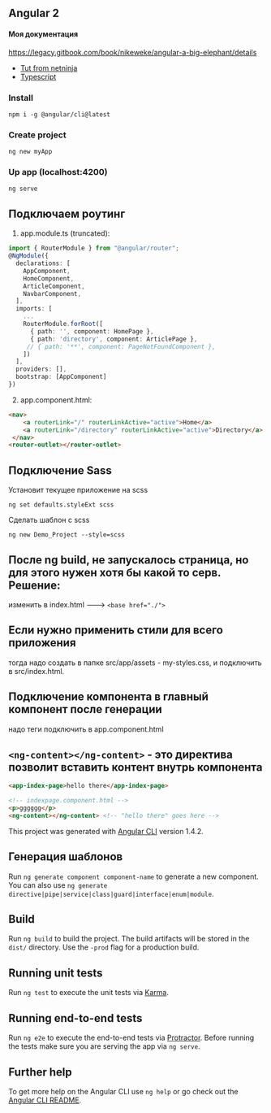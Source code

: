 ## Angular 2

#### Моя документация
https://legacy.gitbook.com/book/nikeweke/angular-a-big-elephant/details

* [Tut from netninja](https://www.youtube.com/watch?v=DwTNR3EBSJQ&list=PL4cUxeGkcC9jqhk5RvBiEwHMKSUXPyng0)
* [Typescript](https://www.tutorialspoint.com/typescript/typescript_classes.htm)

### Install
```
npm i -g @angular/cli@latest
```

### Create project
```
ng new myApp
```

### Up app (localhost:4200)
```
ng serve
```

## Подключаем роутинг
1. app.module.ts (truncated):
```ts
import { RouterModule } from "@angular/router";
@NgModule({
  declarations: [
    AppComponent,
    HomeComponent,
    ArticleComponent,
    NavbarComponent,
  ],
  imports: [
    ...
    RouterModule.forRoot([
      { path: '', component: HomePage },
      { path: 'directory', component: ArticlePage },
     // { path: '**', component: PageNotFoundComponent },
    ])
  ],
  providers: [],
  bootstrap: [AppComponent]
})
```
2. app.component.html:
```html
<nav>
    <a routerLink="/" routerLinkActive="active">Home</a>
    <a routerLink="/directory" routerLinkActive="active">Directory</a>
 </nav>
<router-outlet></router-outlet>
```

## Подключение Sass
Установит текущее приложение на scss
```
ng set defaults.styleExt scss
```

Сделать шаблон с scss
```
ng new Demo_Project --style=scss
```

## После ng build, не запускалось страница, но для этого нужен хотя бы какой то серв. Решение:
изменить в index.html <base href="/"> ---> `<base href="./">`  

## Если нужно применить стили для всего приложения
 тогда надо создать в папке src/app/assets - my-styles.css, и подключить в src/index.html.

## Подключение компонента в главный компонент после генерации
надо теги подключить в app.component.html

## `<ng-content></ng-content>` - это директива позволит вставить контент внутрь компонента
```html
<app-index-page>hello there</app-index-page>
```
```html
<!-- indexpage.component.html -->
<p>gggggg</p>
<ng-content></ng-content> <!-- "hello there" goes here -->
```

This project was generated with [Angular CLI](https://github.com/angular/angular-cli) version 1.4.2.

## Генерация шаблонов

Run `ng generate component component-name` to generate a new component. You can also use `ng generate directive|pipe|service|class|guard|interface|enum|module`.

## Build

Run `ng build` to build the project. The build artifacts will be stored in the `dist/` directory. Use the `-prod` flag for a production build.

## Running unit tests

Run `ng test` to execute the unit tests via [Karma](https://karma-runner.github.io).

## Running end-to-end tests

Run `ng e2e` to execute the end-to-end tests via [Protractor](http://www.protractortest.org/).
Before running the tests make sure you are serving the app via `ng serve`.

## Further help

To get more help on the Angular CLI use `ng help` or go check out the [Angular CLI README](https://github.com/angular/angular-cli/blob/master/README.md).
